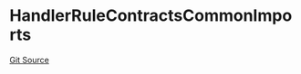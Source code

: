 # HandlerRuleContractsCommonImports
[Git Source](https://github.com/thrackle-io/rules-engine/blob/54db83a2c72adaf3bc2196e69cb3cf728347d98b/src/client/token/handler/ruleContracts/HandlerRuleContractsCommonImports.sol)


